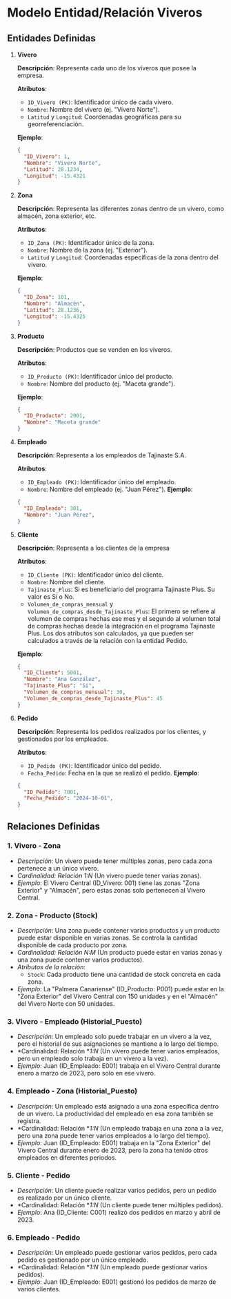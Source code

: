 # Modelo Entidad/Relación Viveros

## Entidades Definidas

1. **Vivero**

    **Descripción**: Representa cada uno de los viveros que posee la empresa.

    **Atributos**:
    - `ID_Vivero (PK)`: Identificador único de cada vivero.
    - `Nombre`: Nombre del vivero (ej. "Vivero Norte").
    - `Latitud` y `Longitud`: Coordenadas geográficas para su georreferenciación.
    
    **Ejemplo**:
    ```json
    {
      "ID_Vivero": 1,
      "Nombre": "Vivero Norte",
      "Latitud": 28.1234,
      "Longitud": -15.4321
    }
    ```

2. **Zona**

    **Descripción**: Representa las diferentes zonas dentro de un vivero, como almacén, zona exterior, etc.

    **Atributos**:
    - `ID_Zona (PK)`: Identificador único de la zona.
    - `Nombre`: Nombre de la zona (ej. "Exterior").
    - `Latitud` y `Longitud`: Coordenadas específicas de la zona dentro del vivero.

    **Ejemplo**:

    ```json
    {
      "ID_Zona": 101,
      "Nombre": "Almacén",
      "Latitud": 28.1236,
      "Longitud": -15.4325
    }
    ```

3. **Producto**

    **Descripción**: Productos que se venden en los viveros.

    **Atributos**:
    - `ID_Producto (PK)`: Identificador único del producto.
    - `Nombre`: Nombre del producto (ej. "Maceta grande").

    **Ejemplo**:
    ```json
    {
      "ID_Producto": 2001,
      "Nombre": "Maceta grande"
    }
    ```

4. **Empleado**

    **Descripción**: Representa a los empleados de Tajinaste S.A.

    **Atributos**:
    - `ID_Empleado (PK)`: Identificador único del empleado.
    - `Nombre`: Nombre del empleado (ej. "Juan Pérez").
    **Ejemplo**:
    ```json
    {
      "ID_Empleado": 301,
      "Nombre": "Juan Pérez",
    }
    ```

5. **Cliente**

    **Descripción**: Representa a los clientes de la empresa

    **Atributos**:
    - `ID_Cliente (PK)`: Identificador único del cliente.
    - `Nombre`: Nombre del cliente.
    - `Tajinaste_Plus`: Si es beneficiario del programa Tajinaste Plus. Su valor es Sí o No.
    - `Volumen_de_compras_mensual` y `Volumen_de_compras_desde_Tajinaste_Plus`: El primero se refiere al volumen de compras hechas ese mes y el segundo al volumen total de compras hechas desde la integración en el programa Tajinaste Plus. Los dos atributos son calculados, ya que pueden ser calculados a través de la relación con la entidad Pedido.

    **Ejemplo**:
    ```json
    {
      "ID_Cliente": 5001,
      "Nombre": "Ana González",
      "Tajinaste_Plus": "Sí",
      "Volumen_de_compras_mensual": 30,
      "Volumen_de_compras_desde_Tajinaste_Plus": 45
    }
    ```

6. **Pedido**

    **Descripción**: Representa los pedidos realizados por los clientes, y gestionados por los empleados.

    **Atributos**:
    - `ID_Pedido (PK)`: Identificador único del pedido.
    - `Fecha_Pedido`: Fecha en la que se realizó el pedido.
    **Ejemplo**:
    ```json
    {
      "ID_Pedido": 7001,
      "Fecha_Pedido": "2024-10-01",
    }
    ```

## Relaciones Definidas

### 1. Vivero - Zona
- *Descripción*: Un vivero puede tener múltiples zonas, pero cada zona pertenece a un único vivero.
- *Cardinalidad: Relación 1:N* (Un vivero puede tener varias zonas).
- *Ejemplo*: El Vivero Central (ID_Vivero: 001) tiene las zonas "Zona Exterior" y "Almacén", pero estas zonas solo pertenecen al Vivero Central.

### 2. Zona - Producto (Stock)
- *Descripción*: Una zona puede contener varios productos y un producto puede estar disponible en varias zonas. Se controla la cantidad disponible de cada producto por zona.
- *Cardinalidad: Relación N:M* (Un producto puede estar en varias zonas y una zona puede contener varios productos).
- *Atributos de la relación*:
    - `Stock`: Cada producto tiene una cantidad de stock concreta en cada zona.
- *Ejemplo*: La "Palmera Canariense" (ID_Producto: P001) puede estar en la "Zona Exterior" del Vivero Central con 150 unidades y en el "Almacén" del Vivero Norte con 50 unidades.

### 3. Vivero - Empleado (Historial_Puesto)
- *Descripción*: Un empleado solo puede trabajar en un vivero a la vez, pero el historial de sus asignaciones se mantiene a lo largo del tiempo.
- *Cardinalidad: Relación **1:N* (Un vivero puede tener varios empleados, pero un empleado solo trabaja en un vivero a la vez).
- *Ejemplo*: Juan (ID_Empleado: E001) trabaja en el Vivero Central durante enero a marzo de 2023, pero solo en ese vivero.

### 4. Empleado - Zona (Historial_Puesto)
- *Descripción*: Un empleado está asignado a una zona específica dentro de un vivero. La productividad del empleado en esa zona también se registra.
- *Cardinalidad: Relación **1:N* (Un empleado trabaja en una zona a la vez, pero una zona puede tener varios empleados a lo largo del tiempo).
- *Ejemplo*: Juan (ID_Empleado: E001) trabaja en la "Zona Exterior" del Vivero Central durante enero de 2023, pero la zona ha tenido otros empleados en diferentes periodos.

### 5. Cliente - Pedido
- *Descripción*: Un cliente puede realizar varios pedidos, pero un pedido es realizado por un único cliente.
- *Cardinalidad: Relación **1:N* (Un cliente puede tener múltiples pedidos).
- *Ejemplo*: Ana (ID_Cliente: C001) realizó dos pedidos en marzo y abril de 2023.

### 6. Empleado - Pedido
- *Descripción*: Un empleado puede gestionar varios pedidos, pero cada pedido es gestionado por un único empleado.
- *Cardinalidad: Relación **1:N* (Un empleado puede gestionar varios pedidos).
- *Ejemplo*: Juan (ID_Empleado: E001) gestionó los pedidos de marzo de varios clientes.